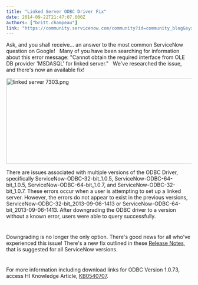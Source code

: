 ```yaml
---
title: "Linked Server ODBC Driver Fix"
date: 2014-09-22T21:47:07.000Z
authors: ["britt.champeau"]
link: "https://community.servicenow.com/community?id=community_blog&sys_id=865da629dbd0dbc01dcaf3231f961935"
---
```

<p>Ask, and you shall receive… an answer to the most common ServiceNow question on Google!   Many of you have been searching for information about this error message: "Cannot obtain the required interface from OLE DB provider 'MSDASQL' for linked server."   We've researched the issue, and there's now an available fix!</p><p><a _jive_internal="true" href="/servlet/JiveServlet/showImage/38-3480-14001/linked server 7303.png"><img  alt="linked server 7303.png" class="image-0 jive-image" height="233" src="9100e94edb10df048c8ef4621f961903.iix" style="height: 232.882258064516px; width: 549px; display: block; margin-left: auto; margin-right: auto;" width="549"/></a></p><p>There are issues associated with multiple versions of the ODBC Driver, specifically ServiceNow-ODBC-32-bit_1.0.5, ServiceNow-ODBC-64-bit_1.0.5, ServiceNow-ODBC-64-bit_1.0.7, and ServiceNow-ODBC-32-bit_1.0.7. These errors occur when a user is attempting to set up a linked server. However, the errors do not appear to exist in the previous versions, ServiceNow-ODBC-32-bit_2013-09-06-1413 or ServiceNow-ODBC-64-bit_2013-09-06-1413. After downgrading the ODBC driver to a version without a known error, users were able to query successfully.</p><p style="min-height: 8pt; height: 8pt; padding: 0px;">  </p><p>Downgrading is no longer the only option. There's good news for all who've experienced this issue! There's a new fix outlined in these <a title="k-external-small" class="jive-link-external-small" href="http://wiki.servicenow.com/index.php?title=ODBC_Driver_Release_Notes_-_1.0.7.3" rel="nofollow" target="_blank">Release Notes</a>, that is suggested for all ServiceNow versions.</p><p style="min-height: 8pt; height: 8pt; padding: 0px;">  </p><p>For more information including download links for ODBC Version 1.0.73, access HI Knowledge Article, <a title="k-external-small" class="jive-link-external-small" href="https://hi.service-now.com/kb_view.do?sysparm_article=KB0540707" rel="nofollow" target="_blank">KB0540707</a>.</p>